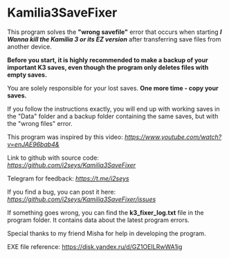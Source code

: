 # Kamilia3SaveFixer

This program solves the **"wrong savefile"** error that occurs when starting ***I Wanna kill the Kamilia 3 or its EZ version*** after transferring save files from another device.

**Before you start, it is highly recommended to make a backup of your important K3 saves, even though the program only deletes files with empty saves.**

You are solely responsible for your lost saves. **One more time - copy your saves.**

If you follow the instructions exactly, you will end up with working saves in the "Data" folder and a backup folder containing the same saves, but with the "wrong files" error.

This program was inspired by this video: *https://www.youtube.com/watch?v=enJAE96bab4&*

Link to github with source code: *https://github.com/i2seys/Kamilia3SaveFixer*

Telegram for feedback: *https://t.me/i2seys*

If you find a bug, you can post it here: *https://github.com/i2seys/Kamilia3SaveFixer/issues*

If something goes wrong, you can find the **k3_fixer_log.txt** file in the program folder. It contains data about the latest program errors.

Special thanks to my friend Misha for help in developing the program.

EXE file reference: https://disk.yandex.ru/d/GZ1OEILRwWA1ig
